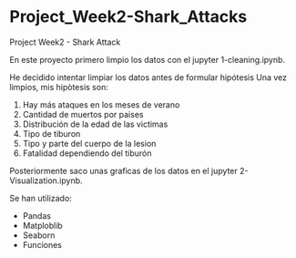 # Project_Week2-Shark_Attacks
Project Week2 - Shark Attack

En este proyecto primero limpio los datos con el jupyter 1-cleaning.ipynb.

He decidido intentar limpiar los datos antes de formular hipótesis
Una vez limpios, mis hipòtesis son:

1) Hay más ataques en los meses de verano
2) Cantidad de muertos por paises
3) Distribución de la edad de las victimas
4) Tipo de tiburon
5) Tipo y parte del cuerpo de la lesion 
6) Fatalidad dependiendo del tiburón

Posteriormente saco unas graficas de los datos en el jupyter 2-Visualization.ipynb.



Se han utilizado:
- Pandas
- Matploblib
- Seaborn
- Funciones

